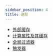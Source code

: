 ```yaml
---
sidebar_position: 4
title: 进阶
---
```


- [外部缓存](./cache)
- [计算属性及其缓存](./calculated-prop.mdx)
- [全局过滤器](./filter)
- [触发器](./trigger)